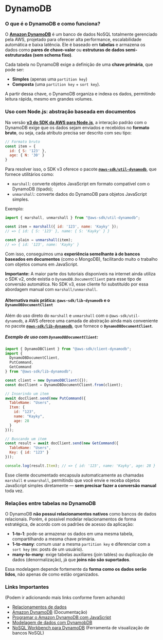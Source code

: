 # DynamoDB

### O que é o DynamoDB e como funciona?

O [**Amazon DynamoDB**](https://aws.amazon.com/dynamodb/) é um banco de dados NoSQL totalmente gerenciado pela AWS, projetado para oferecer alta performance, escalabilidade automática e baixa latência. Ele é baseado em **tabelas** e armazena os dados como **pares de chave-valor** ou **estruturas de dados semi-estruturadas (sem schema fixo)**.

Cada tabela no DynamoDB exige a definição de uma **chave primária**, que pode ser:

- **Simples** (apenas uma `partition key`)
- **Composta** (uma `partition key` + `sort key`).

A partir dessa chave, o DynamoDB organiza e indexa os dados, permitindo leitura rápida, mesmo em grandes volumes.
### Uso com Node.js: abstração baseada em documentos

Na versão [**v3 do SDK da AWS para Node.js**](https://www.npmjs.com/package/@aws-sdk/client-dynamodb), a interação padrão com o DynamoDB exige que os dados sejam enviados e recebidos no **formato bruto**, ou seja, cada atributo precisa ser descrito com seu tipo:


```js
// Formato bruto
const item = {
  id: { S: '123' },
  age: { N: '30' }
}
```

Para resolver isso, o SDK v3 oferece o pacote [**`@aws-sdk/util-dynamodb`**](https://docs.aws.amazon.com/AWSJavaScriptSDK/v3/latest/Package/-aws-sdk-util-dynamodb/), que fornece utilitários como:

- `marshall`: converte objetos JavaScript em formato compatível com o DynamoDB (tipado);
- `unmarshall`: converte dados do DynamoDB para objetos JavaScript simples.

Exemplo:

```js
import { marshall, unmarshall } from "@aws-sdk/util-dynamodb";

const item = marshall({ id: '123', name: 'Kayky' });
// => { id: { S: '123' }, name: { S: 'Kayky' } }

const plain = unmarshall(item);
// => { id: '123', name: 'Kayky' }
```

Com isso, conseguimos uma **experiência semelhante à de bancos baseados em documentos** (como o MongoDB), facilitando muito o trabalho com objetos comuns em JavaScript.

 **Importante:** A maior parte dos tutoriais disponíveis na internet ainda utiliza o SDK v2, onde existia o `DynamoDB.DocumentClient` para esse tipo de conversão automática. No SDK v3, esse cliente foi substituído por essa abordagem manual com `marshall/unmarshall`.
#### Alternativa mais prática: `@aws-sdk/lib-dynamodb` e o `DynamoDBDocumentClient`

Além do uso direto do `marshall` e `unmarshall` com o `@aws-sdk/util-dynamodb`, a AWS oferece uma camada de abstração ainda mais conveniente no pacote [**`@aws-sdk/lib-dynamodb`**](https://docs.aws.amazon.com/AWSJavaScriptSDK/v3/latest/Package/-aws-sdk-lib-dynamodb/), que fornece o **`DynamoDBDocumentClient`**.

##### Exemplo de uso com `DynamoDBDocumentClient`:
```js
import { DynamoDBClient } from "@aws-sdk/client-dynamodb";
import {
  DynamoDBDocumentClient,
  PutCommand,
  GetCommand
} from "@aws-sdk/lib-dynamodb";

const client = new DynamoDBClient({});
const docClient = DynamoDBDocumentClient.from(client);

// Inserindo um item
await docClient.send(new PutCommand({
  TableName: "Users",
  Item: {
    id: "123",
    name: "Kayky",
    age: 28
  }
}));

// Buscando um item
const result = await docClient.send(new GetCommand({
  TableName: "Users",
  Key: { id: "123" }
}));

console.log(result.Item); // => { id: '123', name: 'Kayky', age: 28 }
```

Esse cliente documentado encapsula automaticamente as chamadas `marshall` e `unmarshall`, permitindo que você envie e receba objetos JavaScript simples diretamente — **sem precisar fazer a conversão manual** toda vez.
### Relações entre tabelas no DynamoDB

O DynamoDB **não possui relacionamentos nativos** como bancos de dados relacionais. Porém, é possível modelar relacionamentos de forma estratégica, de acordo com os padrões de acesso da aplicação:

- **1-to-1**: pode-se armazenar os dados em uma mesma tabela, compartilhando a mesma chave primária.
- **1-to-many**: comum usar a mesma `partition key` e diferenciar com a `sort key` (ex: posts de um usuário).
- **many-to-many**: exige tabelas auxiliares (join tables) ou duplicação de dados (denormalização), já que **joins não são suportados**.

Essa modelagem depende fortemente da **forma como os dados serão lidos**, não apenas de como estão organizados.

### Links Importantes
(Podem ir adicionando mais links conforme forem achando)

- [Relacionamentos de dados](https://www.devmedia.com.br/modelagem-de-dados-2-os-relacionamentos/4142)
- [Amazon DynamoDB](https://docs.aws.amazon.com/dynamodb/) (Documentação)
- [Programar o Amazon DynamoDB com JavaScript](https://docs.aws.amazon.com/pt_br/amazondynamodb/latest/developerguide/programming-with-javascript.html)
- [Modelagem de dados com DynamobDB](https://docs.aws.amazon.com/pt_br/amazondynamodb/latest/developerguide/data-modeling.html)
- [NoSQL Workbench para DynamoDB](https://docs.aws.amazon.com/pt_br/amazondynamodb/latest/developerguide/workbench.html) (Ferramenta de visualização de bancos NoSQL)
